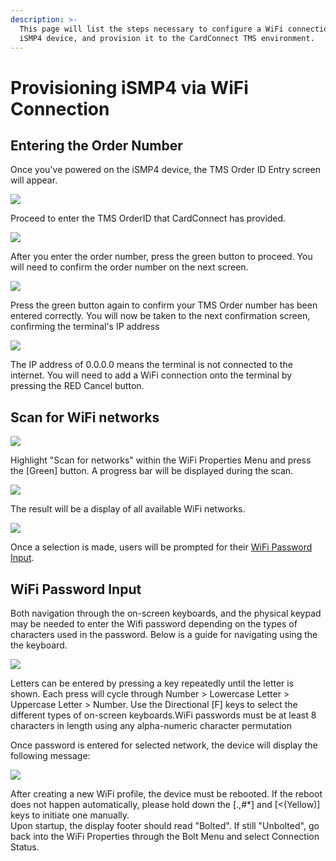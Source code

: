 ```yaml
---
description: >-
  This page will list the steps necessary to configure a WiFi connection for an
  iSMP4 device, and provision it to the CardConnect TMS environment.
---
```


# Provisioning iSMP4 via WiFi Connection

## Entering the Order Number

Once you've powered on the iSMP4 device, the TMS Order ID Entry screen will appear. 

![](.gitbook/assets/image%20%2812%29.png)

Proceed to enter the TMS OrderID that CardConnect has provided. 

![](.gitbook/assets/image.png)

After you enter the order number, press the green button to proceed. You will need to confirm the order number on the next screen. 

![](.gitbook/assets/image%20%285%29.png)

Press the green button again to confirm your TMS Order number has been entered correctly. You will now be taken to the next confirmation screen, confirming the terminal's IP address

![](.gitbook/assets/image%20%288%29.png)

The IP address of 0.0.0.0 means the terminal is not connected to the internet. You will need to add a WiFi connection onto the terminal by pressing the RED Cancel button. 

## Scan for WiFi networks

![](.gitbook/assets/image%20%284%29.png)

Highlight "Scan for networks" within the WiFi Properties Menu and press the \[Green\] button. A progress bar will be displayed during the scan.  


![](.gitbook/assets/image%20%287%29.png)

The result will be a display of all available WiFi networks.

![](.gitbook/assets/image%20%289%29.png)

  
Once a selection is made, users will be prompted for their [WiFi Password Input](https://cardconnect.gitbook.io/bolt/wifi-configuration#wifi-password-input).  
  


## WiFi Password Input

Both navigation through the on-screen keyboards, and the physical keypad may be needed to enter the Wifi password depending on the types of characters used in the password. Below is a guide for navigating using the the keyboard. 

![](.gitbook/assets/image%20%283%29.png)

Letters can be entered by pressing a key repeatedly until the letter is shown. Each press will cycle through Number &gt; Lowercase Letter &gt; Uppercase Letter &gt; Number. Use the Directional \[F\] keys to select the different types of on-screen keyboards.WiFi passwords must be at least 8 characters in length using any alpha-numeric character permutation  
  
Once password is entered for selected network, the device will display the following message:

![](.gitbook/assets/image%20%281%29.png)

  
After creating a new WiFi profile, the device must be rebooted. If the reboot does not happen automatically, please hold down the \[.,\#\*\] and \[&lt;\(Yellow\)\] keys to initiate one manually.  
Upon startup, the display footer should read "Bolted". If still "Unbolted", go back into the WiFi Properties through the Bolt Menu and select Connection Status.



